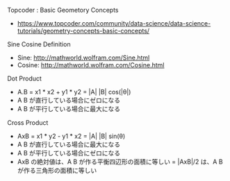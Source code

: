 Topcoder : Basic Geometory Concepts
 * https://www.topcoder.com/community/data-science/data-science-tutorials/geometry-concepts-basic-concepts/
 
Sine Cosine Definition
 * Sine: http://mathworld.wolfram.com/Sine.html
 * Cosine: http://mathworld.wolfram.com/Cosine.html

Dot Product
 * A.B = x1 * x2 + y1 * y2 = |A| |B| cos(|θ|)
 * A B が直行している場合にゼロになる
 * A B が平行している場合に最大になる
 
Cross Product
 * AxB = x1 * y2 - y1 * x2 = |A| |B| sin(θ)
 * A B が直行している場合に最大になる
 * A B が平行している場合にゼロになる
 * AxB の絶対値は、A B が作る平衡四辺形の面積に等しい = |AxB|/2 は、A B が作る三角形の面積に等しい
 
 
 
